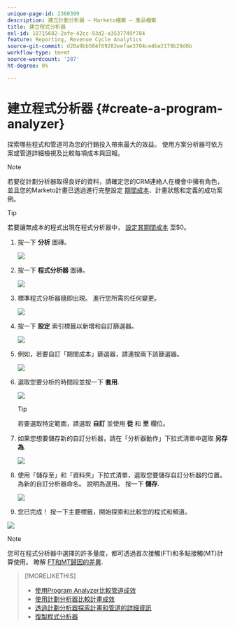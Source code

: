 ```yaml
---
unique-page-id: 2360399
description: 建立計劃分析器 — Marketo檔案 — 產品檔案
title: 建立程式分析器
exl-id: 18715682-2afe-42cc-93d2-a3537749f784
feature: Reporting, Revenue Cycle Analytics
source-git-commit: d20a9bb584f69282eefae3704ce4be2179b29d0b
workflow-type: tm+mt
source-wordcount: '287'
ht-degree: 0%

---
```


# 建立程式分析器 {#create-a-program-analyzer}

探索哪些程式和管道可為您的行銷投入帶來最大的效益。 使用方案分析器可依方案或管道詳細檢視及比較每項成本與回報。

>[!NOTE]
>
>若要從計劃分析器取得良好的資料，請確定您的CRM連絡人在機會中擁有角色，並且您的Marketo計畫已透過進行完整設定 [期間成本](/help/marketo/product-docs/reporting/revenue-cycle-analytics/revenue-tools/define-period-costs.md)、計畫狀態和定義的成功案例。

>[!TIP]
>
>若要讓無成本的程式出現在程式分析器中， [設定其期間成本](/help/marketo/product-docs/reporting/revenue-cycle-analytics/revenue-tools/define-period-costs.md) 至$0。

1. 按一下 **分析** 圖磚。

   ![](assets/image2014-9-17-13-3a7-3a1.png)

1. 按一下 **程式分析器** 圖磚。

   ![](assets/program-analyzer-icon-hand.png)

1. 標準程式分析器隨即出現。 進行您所需的任何變更。

   ![](assets/image2016-10-31-15-3a3-3a9.png)

1. 按一下 **設定** 索引標籤以新增和自訂篩選器。

   ![](assets/image2016-10-31-15-3a25-3a57.png)

1. 例如，若要自訂「期間成本」篩選器，請連按兩下該篩選器。

   ![](assets/image2016-10-31-15-3a33-3a2.png)

1. 選取您要分析的時間段並按一下 **套用**.

   ![](assets/image2016-10-31-15-3a30-3a32.png)

   >[!TIP]
   >
   >若要選取特定範圍，請選取 **自訂** 並使用 **從** 和 **至** 欄位。

1. 如果您想要儲存新的自訂分析器，請在「分析器動作」下拉式清單中選取 **另存為**.

   ![](assets/image2016-10-31-15-3a5-3a8.png)

1. 使用「儲存至」和「資料夾」下拉式清單，選取您要儲存自訂分析器的位置。 為新的自訂分析器命名。 說明為選用。 按一下 **儲存**.

   ![](assets/image2016-10-31-15-3a7-3a19.png)

1. 您已完成！ 按一下主要標籤，開始探索和比較您的程式和頻道。

![](assets/november-custom-report.png)

>[!NOTE]
>
>您可在程式分析器中選擇的許多量度，都可透過首次接觸(FT)和多點接觸(MT)計算使用。 瞭解 [FT和MT歸因的差異](/help/marketo/product-docs/reporting/revenue-cycle-analytics/revenue-tools/attribution/understanding-attribution.md).

>[!MORELIKETHIS]
>
>* [使用Program Analyzer比較管道成效](/help/marketo/product-docs/reporting/revenue-cycle-analytics/program-analytics/compare-channel-effectiveness-with-the-program-analyzer.md)
>* [使用計劃分析器比較計畫成效](/help/marketo/product-docs/reporting/revenue-cycle-analytics/program-analytics/compare-program-effectiveness-with-the-program-analyzer.md)
>* [透過計劃分析器探索計畫和管道的詳細資訊](/help/marketo/product-docs/reporting/revenue-cycle-analytics/program-analytics/explore-program-and-channel-details-with-the-program-analyzer.md)
>* [復製程式分析器](/help/marketo/product-docs/reporting/revenue-cycle-analytics/program-analytics/clone-a-program-analyzer.md)
